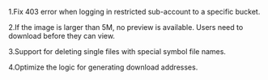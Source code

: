 1.Fix 403 error when logging in restricted sub-account to a specific bucket.

2.If the image is larger than 5M, no preview is available. Users need to download before they can view.

3.Support for deleting single files with special symbol file names.

4.Optimize the logic for generating download addresses.

